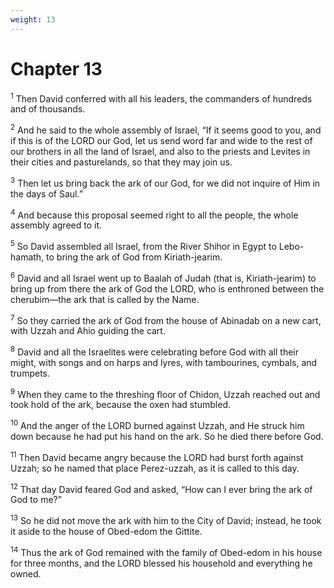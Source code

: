 ```yaml
---
weight: 13
---
```


# Chapter 13

<sup>1</sup> Then David conferred with all his leaders, the commanders of hundreds and of thousands. 

<sup>2</sup> And he said to the whole assembly of Israel, “If it seems good to you, and if this is of the LORD our God, let us send word far and wide to the rest of our brothers in all the land of Israel, and also to the priests and Levites in their cities and pasturelands, so that they may join us. 

<sup>3</sup> Then let us bring back the ark of our God, for we did not inquire of Him in the days of Saul.” 

<sup>4</sup> And because this proposal seemed right to all the people, the whole assembly agreed to it. 

<sup>5</sup> So David assembled all Israel, from the River Shihor in Egypt to Lebo-hamath, to bring the ark of God from Kiriath-jearim. 

<sup>6</sup> David and all Israel went up to Baalah of Judah (that is, Kiriath-jearim) to bring up from there the ark of God the LORD, who is enthroned between the cherubim—the ark that is called by the Name. 

<sup>7</sup> So they carried the ark of God from the house of Abinadab on a new cart, with Uzzah and Ahio guiding the cart. 

<sup>8</sup> David and all the Israelites were celebrating before God with all their might, with songs and on harps and lyres, with tambourines, cymbals, and trumpets. 

<sup>9</sup> When they came to the threshing floor of Chidon, Uzzah reached out and took hold of the ark, because the oxen had stumbled. 

<sup>10</sup> And the anger of the LORD burned against Uzzah, and He struck him down because he had put his hand on the ark. So he died there before God. 

<sup>11</sup> Then David became angry because the LORD had burst forth against Uzzah; so he named that place Perez-uzzah, as it is called to this day. 

<sup>12</sup> That day David feared God and asked, “How can I ever bring the ark of God to me?” 

<sup>13</sup> So he did not move the ark with him to the City of David; instead, he took it aside to the house of Obed-edom the Gittite. 

<sup>14</sup> Thus the ark of God remained with the family of Obed-edom in his house for three months, and the LORD blessed his household and everything he owned. 


